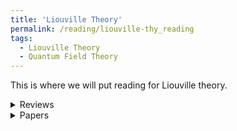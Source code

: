 ```yaml
---
title: 'Liouville Theory'
permalink: /reading/liouville-thy_reading
tags:
  - Liouville Theory
  - Quantum Field Theory
---
```


This is where we will put reading for Liouville theory.

<details>
  <summary>Reviews</summary>
  <ul>
    <li>
      <a href="https://arxiv.org/abs/2404.02001" target="_blank">
       Liouville Theory: An Introduction to Rigorous Approaches
      </a>
    </li>
  </ul>
</details>


<details>
  <summary>Papers</summary>
  <ul>
    <li>
      <a href="" target="_blank">
        f
      </a>
    </li>
  </ul>
</details>
